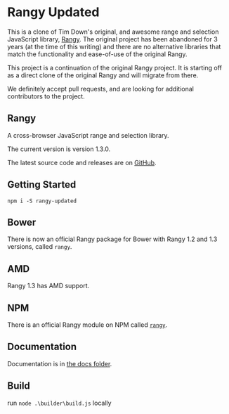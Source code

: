 Rangy Updated
=============
This is a clone of Tim Down's original, and awesome range and selection JavaScript library, [Rangy](https://github.com/timdown/rangy). The original project has been abandoned for 3 years (at the time of this writing) and there are no alternative libraries that match the functionality and ease-of-use of the original Rangy.

This project is a continuation of the original Rangy project. It is starting off as a direct clone of the original Rangy and will migrate from there.

We definitely accept pull requests, and are looking for additional contributors to the project.

## Rangy

A cross-browser JavaScript range and selection library.

The current version is version 1.3.0.

The latest source code and releases are on [GitHub](../../releases).

## Getting Started

```
npm i -S rangy-updated
```

## Bower

There is now an official Rangy package for Bower with Rangy 1.2 and 1.3 versions, called `rangy`.

## AMD

Rangy 1.3 has AMD support.

## NPM

There is an official Rangy module on NPM called [`rangy`](https://www.npmjs.org/package/rangy).

## Documentation

Documentation is in [the docs folder](https://github.com/pburrows/rangy-updated/blob/master/docs/).


## Build

run `node .\builder\build.js` locally